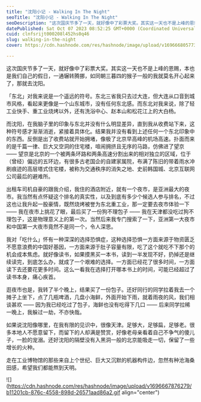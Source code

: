 ```yaml
---
title: "沈阳小记 - Walking In The Night"
seoTitle: "沈阳小记 - Walking In The Night"
seoDescription: "这次国庆节多了一天，就好像中了彩票大奖。其实这一天也不是上峰的恩赐，本也是我们自己的假日，一通辗转腾挪，如同朝三暮四的猴子一般的我就莫名开心起来了，那就去沈阳"
datePublished: Sat Oct 07 2023 08:52:25 GMT+0000 (Coordinated Universal Time)
cuid: clnfsrijt000208l452hs0q46
slug: walking-in-the-night
cover: https://cdn.hashnode.com/res/hashnode/image/upload/v1696668057733/abd3a0b7-7b0a-40c7-a50f-8ff0fe926910.gif

---
```


这次国庆节多了一天，就好像中了彩票大奖。其实这一天也不是上峰的恩赐，本也是我们自己的假日，一通辗转腾挪，如同朝三暮四的猴子一般的我就莫名开心起来了，那就去沈阳。

「东北」对我来说是一个遥远的符号。东北三省我只去过大连，但大连从口音到城市风格，看起来更像是一个山东城市，没有任何东北感。而东北对我来说，除了轻工业快手、重工业烧烤以外，还有洗浴中心、赵本山和松花江上的大白杨。

而沈阳，在我脑子里的印象与东北并没有什么明显差异，直到我从收费站下来，这种符号感才渐渐消逝，紧接着具体化。结果我并没有看到上述任何一个东北印象中的东西。反倒是出了收费站就开始拥堵，像极了北京早高峰的机场高速。扑面而来的是千篇一律、巨大又空洞的住宅楼，喧闹拥挤且无序的马路，仿佛进了望京 —— 望京是北京的一个被两条环路和两条高速分割出来的相对独立的区域，位于（曾经）偏远的五环边，有很多古老国企的自建家属院，布满了陈旧的带着雨水冲刷痕迹的高层塔式住宅楼，被称为交通秩序的消失之地、史前韩国城、北京互联网公司最后的避难所。

出租车司机自豪的跟我介绍，我住的酒店附近，就有一个夜市，是亚洲最大的夜市。我当然有点怀疑这个排名的真实性，以及到底有多少个候选人参与排名，不过这也让我升起一股豪情，既然烧烤被誉为东北重工业，那一定要去夜市体验一下 —— 我在夜市上挑花了眼，最后买了一份狗不理包子 —— 我在天津都没吃过狗不理包子，这是物理意义上的第一次。当然后来我专门搜索了一下，亚洲第一大夜市和中国第一大夜市竟然不是同一个，令人深思。

我对「吃什么」怀有一种深深的选择恐惧症，这种选择恐惧一方面来源于物资匮乏不愿意浪费的中国好基因，一方面来源于肚子容量有限，吃了这个就吃不下那个的机会成本焦虑。就好像读书，如果摸黑买一本书，读到一半发现不好，扔掉还是继续读完，到底怎么办，就成了一个艰难的选择。一方面已经花了很多时间，一方面读下去还要花更多时间。这么一看我在选择打开哪本书上的时间，可能已经超过了读书本身，痛心疾首。

逛夜市也是，我转了半个晚上，结果买了一份包子。还好同行的同学拉着我去一个摊子上坐下，点了几瓶啤酒，几盘小海鲜，外面开始下雨，就着雨夜的风，我们相谈甚欢 —— 因为我已经吃过了包子，海鲜也没有吃得下几口 —— 后来同学拉稀一晚上，我躲过一劫，不亦快哉。

如果说沈阳像哪里，在我有限的见识中，很像天津。足够大，足够扁，足够老。很多本地人不愿意留下，而留下的人却满是赞赏，好像老母亲看着自己不争气的傻儿子，一脸的宠溺。还好沈阳的隔壁没有入黑洞一般的北京能吸走一切，保留了一些增长的火种。

走在工业博物馆的那些来自上个世纪、巨大又沉默的机器构件边，忽然有种沧海桑田感，希望我们都能熬到天明。

![](https://cdn.hashnode.com/res/hashnode/image/upload/v1696667876279/b11201cb-876c-4558-898d-26571aad86a2.gif align="center")